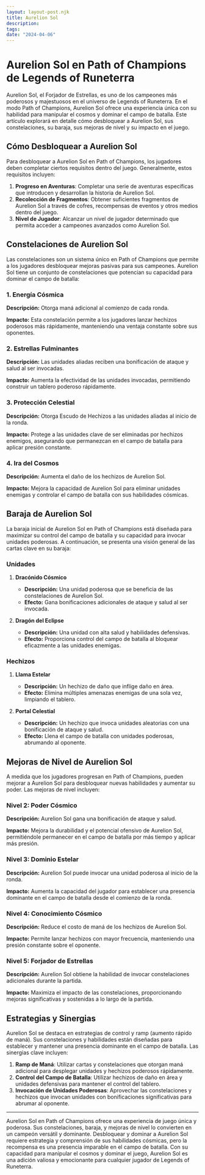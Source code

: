 ```yaml
---
layout: layout-post.njk
title: Aurelion Sol
description:
tags:
date: "2024-04-06"
---
```

# Aurelion Sol en Path of Champions de Legends of Runeterra

Aurelion Sol, el Forjador de Estrellas, es uno de los campeones más poderosos y majestuosos en el universo de Legends of Runeterra. En el modo Path of Champions, Aurelion Sol ofrece una experiencia única con su habilidad para manipular el cosmos y dominar el campo de batalla. Este artículo explorará en detalle cómo desbloquear a Aurelion Sol, sus constelaciones, su baraja, sus mejoras de nivel y su impacto en el juego.

## Cómo Desbloquear a Aurelion Sol

Para desbloquear a Aurelion Sol en Path of Champions, los jugadores deben completar ciertos requisitos dentro del juego. Generalmente, estos requisitos incluyen:

1. **Progreso en Aventuras**: Completar una serie de aventuras específicas que introducen y desarrollan la historia de Aurelion Sol.
2. **Recolección de Fragmentos**: Obtener suficientes fragmentos de Aurelion Sol a través de cofres, recompensas de eventos y otros medios dentro del juego.
3. **Nivel de Jugador**: Alcanzar un nivel de jugador determinado que permita acceder a campeones avanzados como Aurelion Sol.

## Constelaciones de Aurelion Sol

Las constelaciones son un sistema único en Path of Champions que permite a los jugadores desbloquear mejoras pasivas para sus campeones. Aurelion Sol tiene un conjunto de constelaciones que potencian su capacidad para dominar el campo de batalla:

### 1. Energía Cósmica

**Descripción:** Otorga maná adicional al comienzo de cada ronda.

**Impacto:** Esta constelación permite a los jugadores lanzar hechizos poderosos más rápidamente, manteniendo una ventaja constante sobre sus oponentes.

### 2. Estrellas Fulminantes

**Descripción:** Las unidades aliadas reciben una bonificación de ataque y salud al ser invocadas.

**Impacto:** Aumenta la efectividad de las unidades invocadas, permitiendo construir un tablero poderoso rápidamente.

### 3. Protección Celestial

**Descripción:** Otorga Escudo de Hechizos a las unidades aliadas al inicio de la ronda.

**Impacto:** Protege a las unidades clave de ser eliminadas por hechizos enemigos, asegurando que permanezcan en el campo de batalla para aplicar presión constante.

### 4. Ira del Cosmos

**Descripción:** Aumenta el daño de los hechizos de Aurelion Sol.

**Impacto:** Mejora la capacidad de Aurelion Sol para eliminar unidades enemigas y controlar el campo de batalla con sus habilidades cósmicas.

## Baraja de Aurelion Sol

La baraja inicial de Aurelion Sol en Path of Champions está diseñada para maximizar su control del campo de batalla y su capacidad para invocar unidades poderosas. A continuación, se presenta una visión general de las cartas clave en su baraja:

### Unidades

1. **Dracónido Cósmico**
   - **Descripción:** Una unidad poderosa que se beneficia de las constelaciones de Aurelion Sol.
   - **Efecto:** Gana bonificaciones adicionales de ataque y salud al ser invocada.

2. **Dragón del Eclipse**
   - **Descripción:** Una unidad con alta salud y habilidades defensivas.
   - **Efecto:** Proporciona control del campo de batalla al bloquear eficazmente a las unidades enemigas.

### Hechizos

1. **Llama Estelar**
   - **Descripción:** Un hechizo de daño que inflige daño en área.
   - **Efecto:** Elimina múltiples amenazas enemigas de una sola vez, limpiando el tablero.

2. **Portal Celestial**
   - **Descripción:** Un hechizo que invoca unidades aleatorias con una bonificación de ataque y salud.
   - **Efecto:** Llena el campo de batalla con unidades poderosas, abrumando al oponente.

## Mejoras de Nivel de Aurelion Sol

A medida que los jugadores progresan en Path of Champions, pueden mejorar a Aurelion Sol para desbloquear nuevas habilidades y aumentar su poder. Las mejoras de nivel incluyen:

### Nivel 2: Poder Cósmico

**Descripción:** Aurelion Sol gana una bonificación de ataque y salud.

**Impacto:** Mejora la durabilidad y el potencial ofensivo de Aurelion Sol, permitiéndole permanecer en el campo de batalla por más tiempo y aplicar más presión.

### Nivel 3: Dominio Estelar

**Descripción:** Aurelion Sol puede invocar una unidad poderosa al inicio de la ronda.

**Impacto:** Aumenta la capacidad del jugador para establecer una presencia dominante en el campo de batalla desde el comienzo de la ronda.

### Nivel 4: Conocimiento Cósmico

**Descripción:** Reduce el costo de maná de los hechizos de Aurelion Sol.

**Impacto:** Permite lanzar hechizos con mayor frecuencia, manteniendo una presión constante sobre el oponente.

### Nivel 5: Forjador de Estrellas

**Descripción:** Aurelion Sol obtiene la habilidad de invocar constelaciones adicionales durante la partida.

**Impacto:** Maximiza el impacto de las constelaciones, proporcionando mejoras significativas y sostenidas a lo largo de la partida.

## Estrategias y Sinergias

Aurelion Sol se destaca en estrategias de control y ramp (aumento rápido de maná). Sus constelaciones y habilidades están diseñadas para establecer y mantener una presencia dominante en el campo de batalla. Las sinergias clave incluyen:

1. **Ramp de Maná**: Utilizar cartas y constelaciones que otorgan maná adicional para desplegar unidades y hechizos poderosos rápidamente.
2. **Control del Campo de Batalla**: Utilizar hechizos de daño en área y unidades defensivas para mantener el control del tablero.
3. **Invocación de Unidades Poderosas**: Aprovechar las constelaciones y hechizos que invocan unidades con bonificaciones significativas para abrumar al oponente.

---
Aurelion Sol en Path of Champions ofrece una experiencia de juego única y poderosa. Sus constelaciones, baraja, y mejoras de nivel lo convierten en un campeón versátil y dominante. Desbloquear y dominar a Aurelion Sol requiere estrategia y comprensión de sus habilidades cósmicas, pero la recompensa es una presencia imparable en el campo de batalla. Con su capacidad para manipular el cosmos y dominar el juego, Aurelion Sol es una adición valiosa y emocionante para cualquier jugador de Legends of Runeterra.